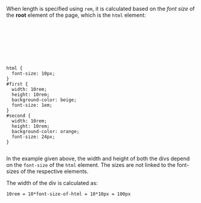 When length is specified using `rem`,
it is calculated based on the *font size* of the
**root** element of the page,
which is the `html` element:

<codeblock language="css" type="lesson">
<code>
<panel language="html">
<div id="first">
</div>
<div id="second">
</div>
</panel>
<panel language="css">
html {
  font-size: 10px;
}
#first {
  width: 10rem;
  height: 10rem;
  background-color: beige;
  font-size: 1em;
}
#second {
  width: 10rem;
  height: 10rem;
  background-color: orange;
  font-size: 24px;
}
</panel>
</code>
</codeblock>

In the example given above,
the width and height
of both the divs depend on the
`font-size` of the `html` element.
The sizes are not linked to
the font-sizes of the respective
elements.

The width of the div is calculated as:

```
10rem = 10*font-size-of-html = 10*10px = 100px
```